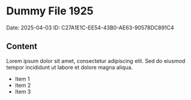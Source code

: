 # Dummy File 1925

Date: 2025-04-03
ID: C27A1E1C-EE54-43B0-AE63-90578DC891C4

## Content

Lorem ipsum dolor sit amet, consectetur adipiscing elit.
Sed do eiusmod tempor incididunt ut labore et dolore magna aliqua.

* Item 1
* Item 2
* Item 3

